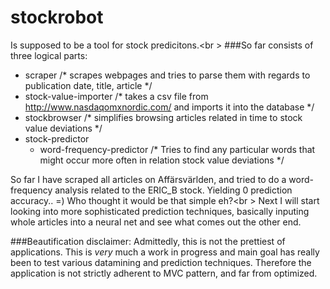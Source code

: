 stockrobot
==========

Is supposed to be a tool for stock predicitons.<br \>
###So far consists of three logical parts:
* scraper              /* scrapes webpages and tries to parse them with regards to publication date, title, article */
* stock-value-importer /* takes a csv file from http://www.nasdaqomxnordic.com/ and imports it into the database */
* stockbrowser         /* simplifies browsing articles related in time to stock value deviations */
* stock-predictor
   * word-frequency-predictor /* Tries to find any particular words that might occur more often in relation stock value deviations */

So far I have scraped all articles on Affärsvärlden, and tried to do a word-frequency analysis related to the ERIC_B stock. 
Yielding 0 prediction accuracy.. =) Who thought it would be that simple eh?<br \>
Next I will start looking into more sophisticated prediction techniques, basically inputing whole articles into a neural net and see what comes out the other end.
 
###Beautification disclaimer:
Admittedly, this is not the prettiest of applications. This is *very* much a work in progress and main goal has really been to test various datamining and prediction techniques. Therefore the application is not strictly adherent to MVC pattern, and far from optimized.
 
